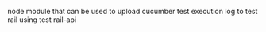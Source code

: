 node module that can be used to upload cucumber test execution log to test rail using test rail-api
